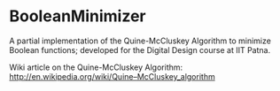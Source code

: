BooleanMinimizer
================

A partial implementation of the Quine-McCluskey Algorithm to minimize Boolean functions; developed for the
Digital Design course at IIT Patna.

Wiki article on the Quine-McCluskey Algorithm: 
http://en.wikipedia.org/wiki/Quine–McCluskey_algorithm
